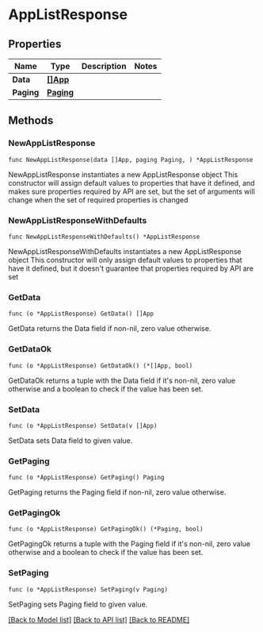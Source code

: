 # AppListResponse

## Properties

Name | Type | Description | Notes
------------ | ------------- | ------------- | -------------
**Data** | [**[]App**](App.md) |  | 
**Paging** | [**Paging**](Paging.md) |  | 

## Methods

### NewAppListResponse

`func NewAppListResponse(data []App, paging Paging, ) *AppListResponse`

NewAppListResponse instantiates a new AppListResponse object
This constructor will assign default values to properties that have it defined,
and makes sure properties required by API are set, but the set of arguments
will change when the set of required properties is changed

### NewAppListResponseWithDefaults

`func NewAppListResponseWithDefaults() *AppListResponse`

NewAppListResponseWithDefaults instantiates a new AppListResponse object
This constructor will only assign default values to properties that have it defined,
but it doesn't guarantee that properties required by API are set

### GetData

`func (o *AppListResponse) GetData() []App`

GetData returns the Data field if non-nil, zero value otherwise.

### GetDataOk

`func (o *AppListResponse) GetDataOk() (*[]App, bool)`

GetDataOk returns a tuple with the Data field if it's non-nil, zero value otherwise
and a boolean to check if the value has been set.

### SetData

`func (o *AppListResponse) SetData(v []App)`

SetData sets Data field to given value.


### GetPaging

`func (o *AppListResponse) GetPaging() Paging`

GetPaging returns the Paging field if non-nil, zero value otherwise.

### GetPagingOk

`func (o *AppListResponse) GetPagingOk() (*Paging, bool)`

GetPagingOk returns a tuple with the Paging field if it's non-nil, zero value otherwise
and a boolean to check if the value has been set.

### SetPaging

`func (o *AppListResponse) SetPaging(v Paging)`

SetPaging sets Paging field to given value.



[[Back to Model list]](../README.md#documentation-for-models) [[Back to API list]](../README.md#documentation-for-api-endpoints) [[Back to README]](../README.md)


